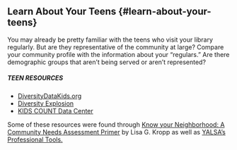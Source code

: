 ## Learn About Your Teens {#learn-about-your-teens}

You may already be pretty familiar with the teens who visit your library regularly. But are they representative of the community at large? Compare your community profile with the information about your “regulars.” Are there demographic groups that aren’t being served or aren’t represented?

<div class="table-format case-study"><span class="title"><h5>TEEN RESOURCES</h5></span>
<ul><li><a href="http://www.diversitydatakids.org/">DiversityDataKids.org</a></li><li><a href="https://www.brookings.edu/interactives/diversity-explosion-the-cultural-generation-gap-mapped/">Diversity Explosion</a></li><li><a href="http://datacenter.kidscount.org/">KIDS COUNT Data Center</a></li></ul>
Some of these resources were found through <a href="http://www.slj.com/2014/06/public-libraries/know-your-neighborhood-a-community-needs-assessment-primer/#_ ">Know your Neighborhood: A Community Needs Assessment Primer</a> by Lisa G. Kropp as well as <a href="http://www.ala.org/yalsa/professionaltools">YALSA’s Professional Tools.</a></div>
